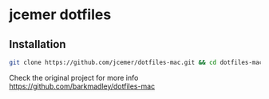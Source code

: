 # jcemer dotfiles

## Installation

```bash
git clone https://github.com/jcemer/dotfiles-mac.git && cd dotfiles-mac && ./bootstrap.sh
```

Check the original project for more info https://github.com/barkmadley/dotfiles-mac